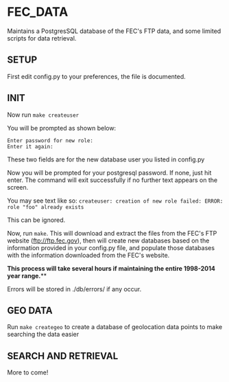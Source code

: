 FEC_DATA
========

Maintains a PostgresSQL database of the FEC's FTP data, and some limited scripts for data retrieval.

SETUP
-----

First edit config.py to your preferences, the file is documented.


INIT
----

Now run ```make createuser```

You will be prompted as shown below:

```
Enter password for new role: 
Enter it again: 
```

These two fields are for the new database user you listed in config.py

Now you will be prompted for your postgresql password. If none, just hit enter.
The command will exit successfully if no further text appears on the screen. 

You may see text like so:
```createuser: creation of new role failed: ERROR:  role "foo" already exists```

This can be ignored.

Now, run ```make```. This will download and extract the files from the FEC's
FTP website (ftp://ftp.fec.gov), then will create new databases based on the 
information provided in your config.py file, and populate those databases with the 
information downloaded from the FEC's website. 

__This process will take several hours if maintaining the entire 1998-2014 year range.__**

Errors will be stored in ./db/errors/ if any occur. 

GEO DATA
--------
Run ```make creategeo``` to create a database of geolocation data points to make searching the data easier


SEARCH AND RETRIEVAL
--------------------
More to come!

